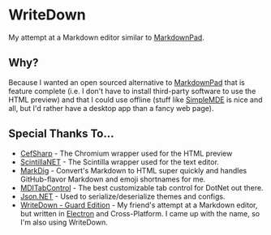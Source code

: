 # WriteDown

My attempt at a Markdown editor similar to [MarkdownPad](http://markdownpad.com/).

## Why?

Because I wanted an open sourced alternative to [MarkdownPad](http://markdownpad.com/) 
that is feature complete (i.e. I don't have to install third-party software 
to use the HTML preview) and that I could use offline (stuff like 
[SimpleMDE](https://simplemde.com/) is nice and all, but I'd rather 
have a desktop app than a fancy web page).

## Special Thanks To...

* [CefSharp](https://github.com/cefsharp/CefSharp) - The Chromium wrapper
used for the HTML preview
* [ScintillaNET](https://github.com/jacobslusser/ScintillaNET) - The Scintilla
wrapper used for the text editor.
* [MarkDig](https://github.com/lunet-io/markdig) - Convert's Markdown to
HTML super quickly and handles GitHub-flavor Markdown and emoji shortnames
for me.
* [MDITabControl](https://www.codeproject.com/Articles/16436/A-highly-configurable-MDI-tab-control-from-scratch) -
The best customizable tab control for DotNet out there.
* [Json.NET](https://github.com/JamesNK/Newtonsoft.Json) - Used to 
serialize/deserialize themes and configs.
* [WriteDown - Guard Edition](https://github.com/Guard13007/WriteDown) -
My friend's attempt at a Markdown editor, but written in 
[Electron](https://electron.atom.io/) and Cross-Platform. I came up with the
name, so I'm also using WriteDown.